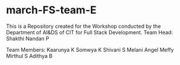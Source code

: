 # march-FS-team-E
This is a Repository created for the Workshop conducted by the Department of AI&amp;DS of CIT for Full Stack Development.
Team Head:
Shakthi Nandan P

Team Members:
Kaarunya K
Somwya K
Shivani S
Melani Angel Meffy
Mirthul S
Adithya B
